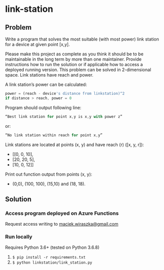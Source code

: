 # link-station
## Problem
Write a program that solves the most suitable (with most power) link station for a device at given point [x,y].

Please make this project as complete as you think it should be to be maintainable in the long term by more than one maintainer. Provide instructions how to run the solution or if applicable how to access a deployed running version. This problem can be solved in 2-dimensional space. Link stations have reach and power.

A link station’s power can be calculated:
```javascript
power = (reach - device's distance from linkstation)^2
if distance > reach, power = 0
```

Program should output following line:
```javascript
“Best link station for point x,y is x,y with power z”
```
or:
```javascript
“No link station within reach for point x,y”
```

Link stations are located at points (x, y) and have reach (r) ([x, y, r]):
- [[0, 0, 10],
- [20, 20, 5],
- [10, 0, 12]]

Print out function output from points (x, y):
- (0,0), (100, 100), (15,10) and (18, 18).

## Solution
### Access program deployed on Azure Functions
Request access writing to <maciek.wiraszka@gmail.com>
### Run locally
Requires Python 3.6+ (tested on Python 3.6.8)

1. `$ pip install -r requirements.txt`
2. `$ python linkstation/link_station.py`
    
